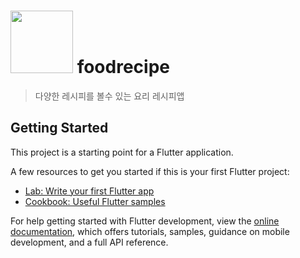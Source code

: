 # <img src="https://github.com/user-attachments/assets/0ea40838-544e-4b9d-adae-758f55cfdb59" width="100 " height="100"> foodrecipe

> 다양한 레시피를 볼수 있는 요리 레시피앱

## Getting Started

This project is a starting point for a Flutter application.

A few resources to get you started if this is your first Flutter project:

- [Lab: Write your first Flutter app](https://docs.flutter.dev/get-started/codelab)
- [Cookbook: Useful Flutter samples](https://docs.flutter.dev/cookbook)

For help getting started with Flutter development, view the
[online documentation](https://docs.flutter.dev/), which offers tutorials,
samples, guidance on mobile development, and a full API reference.
